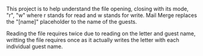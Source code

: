 This project is to help understand the file opening, closing with
its mode, "r", "w" where r stands for read and w stands for write. Mail Merge
replaces the "[name]" placeholder to the name of the guests. 

Reading the file requires twice due to reading on the letter and guest name,
writting the file requires once as it actually writes the letter with each individual guest name.